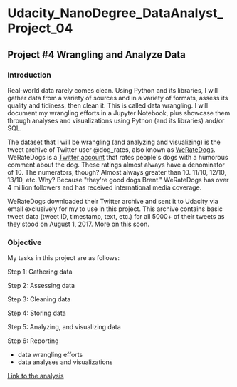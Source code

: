 # Udacity_NanoDegree_DataAnalyst_Project_04

## Project #4 Wrangling and Analyze Data

### Introduction
Real-world data rarely comes clean. Using Python and its libraries, I will gather data from a variety of sources and in a variety of formats, assess its quality and tidiness, then clean it. This is called data wrangling. I will document my wrangling efforts in a Jupyter Notebook, plus showcase them through analyses and visualizations using Python (and its libraries) and/or SQL.

The dataset that I will be wrangling (and analyzing and visualizing) is the tweet archive of Twitter user @dog_rates, also known as [WeRateDogs](https://en.wikipedia.org/wiki/WeRateDogs). WeRateDogs is a [Twitter account](https://twitter.com/dog_rates) that rates people's dogs with a humorous comment about the dog. These ratings almost always have a denominator of 10. The numerators, though? Almost always greater than 10. 11/10, 12/10, 13/10, etc. Why? Because "they're good dogs Brent." WeRateDogs has over 4 million followers and has received international media coverage.

WeRateDogs downloaded their Twitter archive and sent it to Udacity via email exclusively for my to use in this project. This archive contains basic tweet data (tweet ID, timestamp, text, etc.) for all 5000+ of their tweets as they stood on August 1, 2017. More on this soon.


### Objective

My tasks in this project are as follows:

Step 1: Gathering data

Step 2: Assessing data

Step 3: Cleaning data

Step 4: Storing data

Step 5: Analyzing, and visualizing data

Step 6: Reporting

- data wrangling efforts
- data analyses and visualizations

[Link to the analysis](https://github.com/KeonPham/Udacity_NanoDegree_DataAnalyst_Project_04/blob/688896d30ffc31c5d362e4cc44785a2e5af37ea5/wrangle_act.ipynb)
